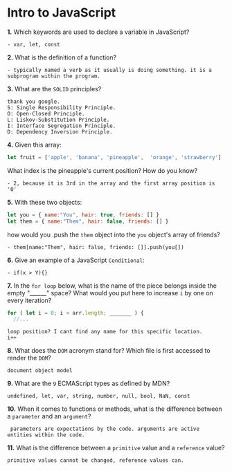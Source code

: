 # Intro to JavaScript

**1.** Which keywords are used to declare a variable in JavaScript?
```
- var, let, const
```
**2.** What is the definition of a function?
```
- typically named a verb as it usually is doing something. it is a subprogram within the program.
```
**3.** What are the `SOLID` principles?
```
thank you google.
S: Single Responsibility Principle.
O: Open-Closed Principle.
L: Liskov-Substitution Principle.
I: Interface Segregation Principle.
D: Dependency Inversion Principle.
```
**4.** Given this array: 
```js
let fruit = ['apple', 'banana', 'pineapple',  'orange', 'strawberry']
``` 
What index is the pineapple's current position? How do you know?
```
- 2, because it is 3rd in the array and the first array position is '0'
```
**5.** With these two objects: 
```js
let you = { name:"You", hair: true, friends: [] }
let them = { name:"Them", hair: false, friends: [] }
```
how would you .push the `them` object into the `you` object's array of friends?
```
- them[name:"Them", hair: false, friends: []].push(you[])
```

**6.** Give an example of a JavaScript `Conditional`:
```
- if(x > Y){}
```
**7.** In the `for loop` below, what is the name of the piece belongs inside the empty "______" space? What would you put here to increase `i` by one on every iteration?
```js
for ( let i = 0; i < arr.length; _______ ) {
  //...
```
```
loop position? I cant find any name for this specific location.
i++
```
**8.** What does the `DOM` acronym stand for? Which file is first accessed to render the `DOM`?
```
document object model
```

**9.** What are the `9` ECMAScript types as defined by MDN?
```
undefined, let, var, string, number, null, bool, NaN, const
```
**10.** When it comes to functions or methods, what is the difference between a `parameter` and an `argument`?
```
 parameters are expectations by the code. arguments are active entities within the code.
```
**11.** What is the difference between a `primitive` value and a `reference` value?
```
primitive values cannot be changed, reference values can.
```